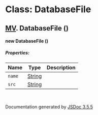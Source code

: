 # Class: DatabaseFile

## [MV](MV.md).  DatabaseFile ()

#### new DatabaseFile ()

##### Properties:

| Name | Type | Description |
| --- | --- | --- |
| `name` | [String](String.md) |  |
| `src` | [String](String.md) |  |

<dl>
</dl>


 <br>

  Documentation generated by [JSDoc 3.5.5](https://github.com/jsdoc3/jsdoc)
